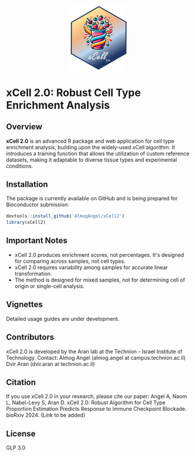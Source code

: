 <div align="center">
  <img src="xcell2logo.png" width="30%">
</div>

# xCell 2.0: Robust Cell Type Enrichment Analysis

## Overview
**xCell 2.0** is an advanced R package and web application for cell type enrichment analysis, building upon the widely-used xCell algorithm. It introduces a training function that allows the utilization of custom reference datasets, making it adaptable to diverse tissue types and experimental conditions.

## Installation
The package is currently available on GitHub and is being prepared for Bioconductor submission:

```R
devtools::install_github('AlmogAngel/xCell2')
library(xCell2)
```

## Important Notes

<ul>
<li>xCell 2.0 produces enrichment scores, not percentages. It's designed for comparing across samples, not cell types.</li>
<li>xCell 2.0 requires variability among samples for accurate linear transformation.</li>
<li>The method is designed for mixed samples, not for determining cell of origin or single-cell analysis.</li>
</ul>

## Vignettes

Detailed usage guides are under development.

## Contributors

xCell 2.0 is developed by the Aran lab at the Technion - Israel Institute of Technology.
Contact: Almog Angel (almog.angel at campus.technion.ac.il) Dvir Aran (dvir.aran at technion.ac.il)

## Citation

If you use xCell 2.0 in your research, please cite our paper:
Angel A, Naom L, Nabel-Levy S, Aran D. xCell 2.0: Robust Algorithm for Cell Type Proportion Estimation Predicts Response to Immune Checkpoint Blockade. bioRxiv 2024. (Link to be added)

## License

GLP 3.0

